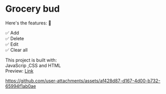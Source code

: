 # Grocery bud
Here's the features: 🚀

✅ Add <br>
✅ Delete<br>
✅ Edit<br>
✅ Clear all<br>

This project is built with:<br>
JavaScrip ,CSS and HTML <br>
Preview:  <a href="https://grocery-bud-using-js.vercel.app/">Link</a>

https://github.com/user-attachments/assets/af428d87-d167-4d00-b732-65994f1ab0ae


